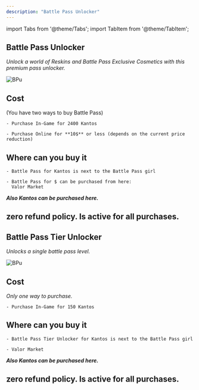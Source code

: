 ```yaml
--- 
description: "Battle Pass Unlocker"
---
```


import Tabs from '@theme/Tabs';
import TabItem from '@theme/TabItem';

<Tabs>
  <TabItem value="Battle Pass Unlocker" label="Battle Pass Unlocker" default>

## Battle Pass Unlocker

<i>Unlock a world of Reskins and Battle Pass Exclusive Cosmetics with this premium pass unlocker.</i>

![BPu](https://cdn.discordapp.com/attachments/1187552567295758487/1188108135232184451/Battle_Pass_Premium_Unlocker.png?ex=659952ed&is=6586dded&hm=b506b175e2ccccb4e8b489b0cf657132aa65eb905261a6e7ce9424aabb752ce7&)

## Cost
(You have two ways to buy Battle Pass)
   
    - Purchase In-Game for 2400 Kantos

    - Purchase Online for **10$** or less (depends on the current price reduction)

## Where can you buy it

    - Battle Pass for Kantos is next to the Battle Pass girl
    
    - Battle Pass for $ can be purchased from here:
      Valor Market

***Also Kantos can be purchased here.***

## zero refund policy. Is active for all purchases. 

  </TabItem>
  <TabItem value="Battle Pass Tier Unlocker" label="Battle Pass Tier Unlocker" default>

## Battle Pass Tier Unlocker

<i>Unlocks a single battle pass level.</i>

![BPu](https://cdn.discordapp.com/attachments/1187552567295758487/1188108218136805506/Battle_Pass_Tier_Unlocker.png?ex=65995301&is=6586de01&hm=15989d5774b9082a033f29d9cd103b0eddc37851a9eba67caf4d68c9ff8be0c0&)

## Cost
<i>Only one way to purchase.</i>

    - Purchase In-Game for 150 Kantos

## Where can you buy it

    - Battle Pass Tier Unlocker for Kantos is next to the Battle Pass girl
    
    - Valor Market

***Also Kantos can be purchased here.***

## zero refund policy. Is active for all purchases. 

 </TabItem>
</Tabs>
